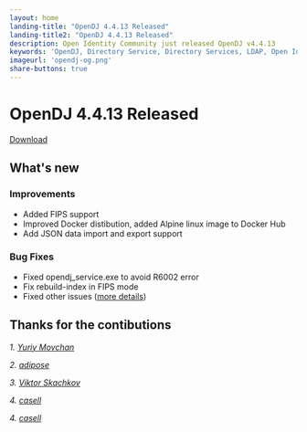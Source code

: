 ```yaml
---
layout: home
landing-title: "OpenDJ 4.4.13 Released"
landing-title2: "OpenDJ 4.4.13 Released"
description: Open Identity Community just released OpenDJ v4.4.13
keywords: 'OpenDJ, Directory Service, Directory Services, LDAP, Open Identity Platform, Docker, FIPS'
imageurl: 'opendj-og.png'
share-buttons: true
---
```

# OpenDJ 4.4.13 Released
[Download](https://github.com/OpenIdentityPlatform/OpenDJ/releases/tag/4.4.13)
## What's new

### Improvements
* Added FIPS support
* Improved Docker distibution, added Alpine linux image to Docker Hub
* Add JSON data import and export support


### Bug Fixes
* Fixed opendj_service.exe to avoid R6002 error
* Fix rebuild-index in FIPS mode
* Fixed other issues ([more details](https://github.com/OpenIdentityPlatform/OpenDJ/compare/4.4.11...4.4.13))

## Thanks for the contibutions

<i id="yurem"><i>1. <a href="https://github.com/yurem" target="_blank">Yuriy Movchan</a></i>

<i id="adipose "><i>2. <a href="https://github.com/adipose " target="_blank">adipose</a></i>

<i id="artb1sh"><i>3. <a href="https://github.com/artb1sh" target="_blank">Viktor Skachkov</a></i>

<i id="casell"><i>4. <a href="https://github.com/casell" target="_blank">casell</a></i>

<i id="casell"><i>4. <a href="https://github.com/casell" target="_blank">casell</a></i>



